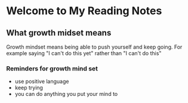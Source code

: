 # Welcome to My Reading Notes 

## What growth midset means
Growth mindset means being able to push yourself and keep going. For example saying "I can't do this yet" rather than "I can't do this"


### Reminders for growth mind set
- use positive language
- keep trying
- you can do anything you put your mind to

